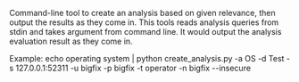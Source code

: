 Command-line tool to create an analysis based on given relevance, then output the results as they come in.
This tools reads analysis queries from stdin and takes argument from command line. It would output the analysis
evaluation result as they come in.

Example:
	echo operating system | python create_analysis.py -a OS -d Test -s 127.0.0.1:52311 -u bigfix -p bigfix -t operator -n bigfix --insecure 
